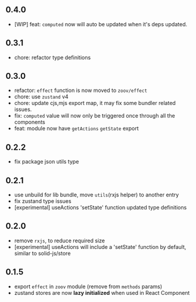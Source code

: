 ## 0.4.0
- [WIP] feat: `computed` now will auto be updated when it's deps updated.

## 0.3.1
- chore: refactor type definitions

## 0.3.0
- refactor: `effect` function is now moved to `zoov/effect`
- chore: use `zustand` v4
- chore: update cjs,mjs export map, it may fix some bundler related issues.
- fix: `computed` value will now only be triggered once through all the components
- feat: module now have `getActions` `getState` export

## 0.2.2
- fix package json utils type

## 0.2.1
- use unbuild for lib bundle, move `utils`(rxjs helper) to another entry
- fix zustand type issues
- [experimental] useActions 'setState' function updated type definitions

## 0.2.0
- remove `rxjs`, to reduce required size
- [experimental] useActions will include a 'setState' function by default, similar to solid-js/store

## 0.1.5
- export `effect` in `zoov` module (remove from `methods` params)
- zustand stores are now **lazy initialized** when used in React Component